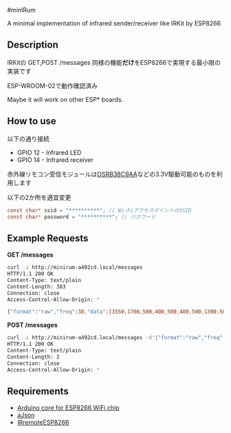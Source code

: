 #minIRum

A minimal implementation of infrared sender/receiver like IRKit by ESP8266

## Description

IRKitの GET,POST /messages 同様の機能**だけ**をESP8266で実現する最小限の実装です

ESP-WROOM-02で動作確認済み

Maybe it will work on other ESP* boards.

## How to use

以下の通り接続

* GPIO 12 - Infrared LED
* GPIO 14 - Infrared receiver

赤外線リモコン受信モジュールは[OSRB38C9AA](http://akizukidenshi.com/catalog/g/gI-04659/)などの3.3V駆動可能のものを利用します

以下の2か所を適宜変更

```C
const char* ssid = "**********"; // Wi-FiアクセスポイントのSSID
const char* password = "**********"; // パスワード
```

## Example Requests

**GET /messages**

```sh
curl -i http://minirum-a492cd.local/messages
HTTP/1.1 200 OK
Content-Type: text/plain
Content-Length: 383
Connection: close
Access-Control-Allow-Origin: *

{"format":"raw","freq":38,"data":[3550,1700,500,400,500,400,500,1300,500,1300,500,400,500,1300,500,400,500,400,500,400,500,1300,500,400,500,400,500,1300,500,400,500,1300,500,400,500,1300,500,400,500,400,500,1300,500,400,500,400,500,400,500,400,500,1300,500,400,500,1300,500,1300,500,400,500,1300,500,400,500,400,500,400,500,400,500,1300,500,400,500,400,500,1300,500,400,500,400,500]}
```

**POST /messages**

```sh
curl -i http://minirum-a492cd.local/messages -d'{"format":"raw","freq":38,"data":[3550,1700,500,400,500,400,500,1300,500,1300,500,400,500,1300,500,400,500,400,500,400,500,1300,500,400,500,400,500,1300,500,400,500,1300,500,400,500,1300,500,400,500,400,500,1300,500,400,500,400,500,400,500,400,500,1300,500,400,500,1300,500,1300,500,400,500,1300,500,400,500,400,500,400,500,400,500,1300,500,400,500,400,500,1300,500,400,500,400,500]}'
HTTP/1.1 200 OK
Content-Type: text/plain
Content-Length: 2
Connection: close
Access-Control-Allow-Origin: *
```

## Requirements

* [Arduino core for ESP8266 WiFi chip](https://github.com/esp8266/Arduino)
* [aJson](https://github.com/interactive-matter/aJson)
* [IRremoteESP8266](https://github.com/markszabo/IRremoteESP8266)